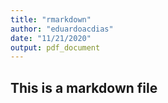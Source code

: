 ```yaml
---
title: "rmarkdown"
author: "eduardoacdias"
date: "11/21/2020"
output: pdf_document
---
```


## This is a markdown file
